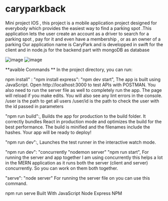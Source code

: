 # caryparkback
Mini project IOS , this project is a mobile application project designed for everybody which provides the easiest way to find a parking spot .This application lets the user create an account as a driver to search for a parking spot , pay for it and even have a membership  , or as an owner of a parking
Our application name is CaryPark and is developped in swift for the client and in node.js for the backend part with mongoDB as database

![image](https://user-images.githubusercontent.com/73406102/143434446-64b39d76-5a3d-4427-8c17-bccdf989b5fd.png)        ![image](https://user-images.githubusercontent.com/73406102/143434499-bfab2ff5-4b7b-4ed6-8ab3-b569941b3c4f.png)


**avaible Commands **
In the project directory, you can run:

npm install" : "npm install express": "npm dev start",
The app is built using JavaScript. Open http://localhost:3000 to test APIs with POSTMAN. You also need to run the server file as well to completely run the app. The page will reload if you make edits. You will also see any lint errors in the console. /user is the path to get all users /user/id is the path to check the user with the id passed in parameters

"npm run build":,
Builds the app for production to the build folder. It correctly bundles React in production mode and optimizes the build for the best performance. The build is minified and the filenames include the hashes. Your app will be ready to deploy!

"npm run dev":,
Launches the test runner in the interactive watch mode.

"npm run dev": "concurrently "nodemon server" "npm run start",
For running the server and app together I am using concurrently this helps a lot in the MERN application as it runs both the server (client and server) concurrently. So you can work on them both together.

"serve": "node server"
For running the server file on you can use this command.

npm run serve
Built With
JavaScript
Node Express
NPM
